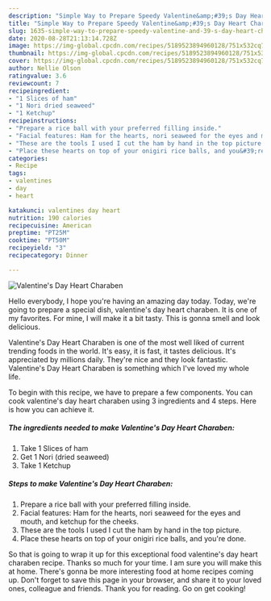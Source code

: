 ```yaml
---
description: "Simple Way to Prepare Speedy Valentine&amp;#39;s Day Heart Charaben"
title: "Simple Way to Prepare Speedy Valentine&amp;#39;s Day Heart Charaben"
slug: 1635-simple-way-to-prepare-speedy-valentine-and-39-s-day-heart-charaben
date: 2020-08-28T21:13:14.728Z
image: https://img-global.cpcdn.com/recipes/5189523894960128/751x532cq70/valentines-day-heart-charaben-recipe-main-photo.jpg
thumbnail: https://img-global.cpcdn.com/recipes/5189523894960128/751x532cq70/valentines-day-heart-charaben-recipe-main-photo.jpg
cover: https://img-global.cpcdn.com/recipes/5189523894960128/751x532cq70/valentines-day-heart-charaben-recipe-main-photo.jpg
author: Nellie Olson
ratingvalue: 3.6
reviewcount: 7
recipeingredient:
- "1 Slices of ham"
- "1 Nori dried seaweed"
- "1 Ketchup"
recipeinstructions:
- "Prepare a rice ball with your preferred filling inside."
- "Facial features: Ham for the hearts, nori seaweed for the eyes and mouth, and ketchup for the cheeks."
- "These are the tools I used I cut the ham by hand in the top picture."
- "Place these hearts on top of your onigiri rice balls, and you&#39;re done."
categories:
- Recipe
tags:
- valentines
- day
- heart

katakunci: valentines day heart 
nutrition: 190 calories
recipecuisine: American
preptime: "PT25M"
cooktime: "PT50M"
recipeyield: "3"
recipecategory: Dinner

---
```



![Valentine&#39;s Day Heart Charaben](https://img-global.cpcdn.com/recipes/5189523894960128/751x532cq70/valentines-day-heart-charaben-recipe-main-photo.jpg)

Hello everybody, I hope you're having an amazing day today. Today, we're going to prepare a special dish, valentine&#39;s day heart charaben. It is one of my favorites. For mine, I will make it a bit tasty. This is gonna smell and look delicious.



Valentine&#39;s Day Heart Charaben is one of the most well liked of current trending foods in the world. It's easy, it is fast, it tastes delicious. It's appreciated by millions daily. They're nice and they look fantastic. Valentine&#39;s Day Heart Charaben is something which I've loved my whole life.


To begin with this recipe, we have to prepare a few components. You can cook valentine&#39;s day heart charaben using 3 ingredients and 4 steps. Here is how you can achieve it.

<!--inarticleads1-->

##### The ingredients needed to make Valentine&#39;s Day Heart Charaben:

1. Take 1 Slices of ham
1. Get 1 Nori (dried seaweed)
1. Take 1 Ketchup




<!--inarticleads2-->

##### Steps to make Valentine&#39;s Day Heart Charaben:

1. Prepare a rice ball with your preferred filling inside.
1. Facial features: Ham for the hearts, nori seaweed for the eyes and mouth, and ketchup for the cheeks.
1. These are the tools I used I cut the ham by hand in the top picture.
1. Place these hearts on top of your onigiri rice balls, and you&#39;re done.




So that is going to wrap it up for this exceptional food valentine&#39;s day heart charaben recipe. Thanks so much for your time. I am sure you will make this at home. There's gonna be more interesting food at home recipes coming up. Don't forget to save this page in your browser, and share it to your loved ones, colleague and friends. Thank you for reading. Go on get cooking!

